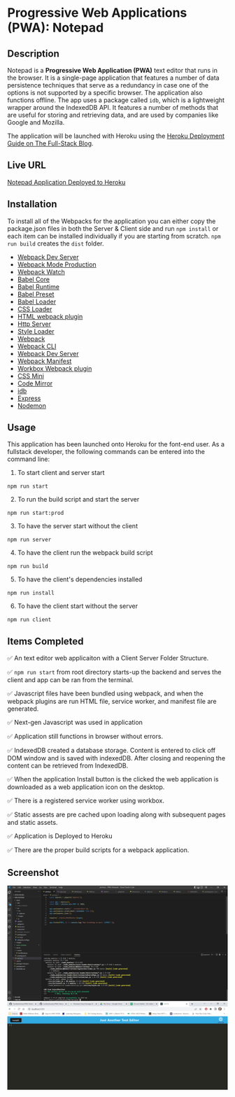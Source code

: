 # Progressive Web Applications (PWA): Notepad

## Description

Notepad is a **Progressive Web Application (PWA)** text editor that runs in the browser. It is a single-page application that features a number of data persistence techniques that serve as a redundancy in case one of the options is not supported by a specific browser. The application also functions offline. The app uses a package called `idb`, which is a lightweight wrapper around the IndexedDB API. It features a number of methods that are useful for storing and retrieving data, and are used by companies like Google and Mozilla. 

The application will be launched with Heroku using the [Heroku Deployment Guide on The Full-Stack Blog](https://coding-boot-camp.github.io/full-stack/heroku/heroku-deployment-guide).

## Live URL

[Notepad Application Deployed to Heroku](https://hidden-tor-30997.herokuapp.com/)

## Installation
To install all of the Webpacks for the application you can either copy the package.json files in both the Server & Client side and run `npm install` or each item can be installed individually if you are starting from scratch. `npm run build` creates the `dist` folder.

* [Webpack Dev Server](https://www.npmjs.com/package/webpack-dev-server)
* [Webpack Mode Production](https://webpack.js.org/configuration/mode/)
* [Webpack Watch](https://www.npmjs.com/package/webpack-watch-files-plugin)
* [Babel Core](https://www.npmjs.com/package/@babel/core)
* [Babel Runtime](https://babeljs.io/docs/en/babel-plugin-transform-runtime)
* [Babel Preset](https://babeljs.io/docs/en/babel-preset-env)
* [Babel Loader](https://www.npmjs.com/package/babel-loader)
* [CSS Loader](https://www.npmjs.com/package/css-loader)
* [HTML webpack plugin](https://www.npmjs.com/package/html-webpack-plugin)
* [Http Server](https://www.npmjs.com/package/http-server)
* [Style Loader](https://webpack.js.org/loaders/style-loader/)
* [Webpack](https://www.npmjs.com/package/webpack)
* [Webpack CLI](https://www.npmjs.com/package/webpack-cli)
* [Webpack Dev Server](https://webpack.js.org/configuration/dev-server/)
* [Webpack Manifest](https://www.npmjs.com/package/webpack-manifest-plugin)
* [Workbox Webpack plugin](https://www.npmjs.com/package/workbox-webpack-plugin)
* [CSS Mini](https://webpack.js.org/plugins/mini-css-extract-plugin/#getting-started)
* [Code Mirror](https://www.npmjs.com/package/codemirror)
* [idb](https://www.npmjs.com/package/idb)
* [Express](https://www.npmjs.com/package/express)
* [Nodemon](https://www.npmjs.com/package/nodemon)

## Usage
This application has been launched onto Heroku for the font-end user. As a fullstack developer, the following commands can be entered into the command line:

1. To start client and server start
```
npm run start
```

2. To run the build script and start the server
```
npm run start:prod
```

3. To have the server start without the client
```
npm run server
```

4. To have the client run the webpack build script
```
npm run build
```

5. To have the client's dependencies installed
```
npm run install
```

6. To have the client start without the server
```
npm run client
```

## Items Completed

✅ An text editor web applicaiton with a Client Server Folder Structure.

✅ `npm run start` from root directory starts-up the backend and serves the client and app can be ran from the terminal.

✅ Javascript files have been bundled using webpack, and when the webpack plugins are run HTML file, service worker, and manifest file are generated.

✅ Next-gen Javascript was used in application

✅ Application still functions in browser without errors.

✅ IndexedDB created a database storage. Content is entered to click off DOM window and is saved with indexedDB. After closing and reopening the content can be retrieved from IndexedDB.

✅ When the application Install button is the clicked the web application is downloaded as a web application icon on the desktop.

✅ There is a registered service worker using workbox.

✅ Static assests are pre cached upon loading along with subsequent pages and static assets.

✅ Application is Deployed to Heroku

✅ There are the proper build scripts for a webpack application.

## Screenshot
![](images/Screenshot.PNG)
![](images/Screenshot2.PNG)
